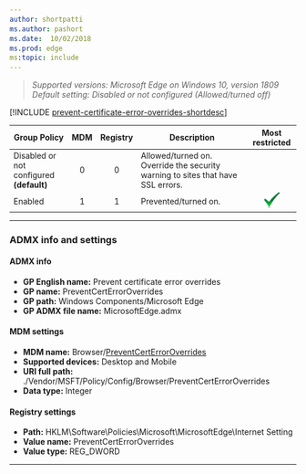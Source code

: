 ```yaml
---
author: shortpatti
ms.author: pashort
ms.date:  10/02/2018
ms.prod: edge
ms:topic: include
---
```


<!-- ## Prevent certificate error overrides --> 

>*Supported versions: Microsoft Edge on Windows 10, version 1809*<br>
>*Default setting:  Disabled or not configured (Allowed/turned off)*

[!INCLUDE [prevent-certificate-error-overrides-shortdesc](../shortdesc/prevent-certificate-error-overrides-shortdesc.md)]

|Group Policy  |MDM |Registry |Description |Most restricted |
|---|:---:|:---:|---|:---:|
|Disabled or not configured<br>**(default)** |0 |0 |Allowed/turned on. Override the security warning to sites that have SSL errors.  | |
|Enabled |1 |1 |Prevented/turned on.  |![Most restricted value](../images/check-gn.png) |
---

### ADMX info and settings
#### ADMX info
- **GP English name:** Prevent certificate error overrides
- **GP name:** PreventCertErrorOverrides
- **GP path:** Windows Components/Microsoft Edge
- **GP ADMX file name:** MicrosoftEdge.admx

#### MDM settings
- **MDM name:** Browser/[PreventCertErrorOverrides](https://docs.microsoft.com/en-us/windows/client-management/mdm/policy-csp-browser#browser-preventcerterroroverrides)
- **Supported devices:** Desktop and Mobile
- **URI full path:** ./Vendor/MSFT/Policy/Config/Browser/PreventCertErrorOverrides 
- **Data type:** Integer

#### Registry settings
- **Path:** HKLM\Software\Policies\Microsoft\MicrosoftEdge\Internet Setting
- **Value name:** PreventCertErrorOverrides
- **Value type:** REG_DWORD

<hr>
